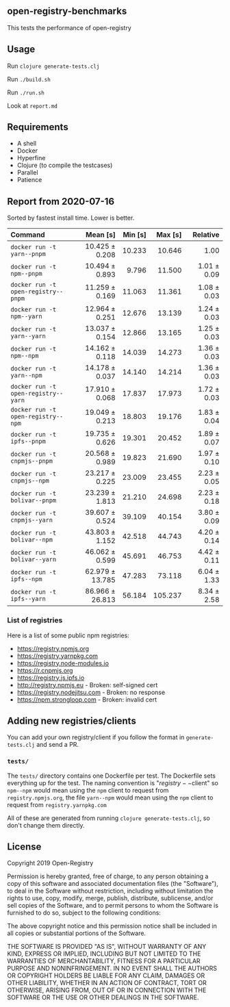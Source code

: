 ## open-registry-benchmarks

This tests the performance of open-registry

## Usage

Run `clojure generate-tests.clj`

Run `./build.sh`

Run `./run.sh`

Look at `report.md`

## Requirements

- A shell
- Docker
- Hyperfine
- Clojure (to compile the testcases)
- Parallel
- Patience

<!-- REPORT -->
## Report from 2020-07-16

Sorted by fastest install time. Lower is better.


| Command | Mean [s] | Min [s] | Max [s] | Relative |
|:---|---:|---:|---:|---:|
| `docker run -t yarn--pnpm` | 10.425 ± 0.208 | 10.233 | 10.646 | 1.00 |
| `docker run -t npm--pnpm` | 10.494 ± 0.893 | 9.796 | 11.500 | 1.01 ± 0.09 |
| `docker run -t open-registry--pnpm` | 11.259 ± 0.169 | 11.063 | 11.361 | 1.08 ± 0.03 |
| `docker run -t npm--yarn` | 12.964 ± 0.251 | 12.676 | 13.139 | 1.24 ± 0.03 |
| `docker run -t yarn--yarn` | 13.037 ± 0.154 | 12.866 | 13.165 | 1.25 ± 0.03 |
| `docker run -t npm--npm` | 14.162 ± 0.118 | 14.039 | 14.273 | 1.36 ± 0.03 |
| `docker run -t yarn--npm` | 14.178 ± 0.037 | 14.140 | 14.214 | 1.36 ± 0.03 |
| `docker run -t open-registry--yarn` | 17.910 ± 0.068 | 17.837 | 17.973 | 1.72 ± 0.03 |
| `docker run -t open-registry--npm` | 19.049 ± 0.213 | 18.803 | 19.176 | 1.83 ± 0.04 |
| `docker run -t ipfs--pnpm` | 19.735 ± 0.626 | 19.301 | 20.452 | 1.89 ± 0.07 |
| `docker run -t cnpmjs--pnpm` | 20.568 ± 0.989 | 19.823 | 21.690 | 1.97 ± 0.10 |
| `docker run -t cnpmjs--npm` | 23.217 ± 0.225 | 23.009 | 23.455 | 2.23 ± 0.05 |
| `docker run -t bolivar--pnpm` | 23.239 ± 1.813 | 21.210 | 24.698 | 2.23 ± 0.18 |
| `docker run -t cnpmjs--yarn` | 39.607 ± 0.524 | 39.109 | 40.154 | 3.80 ± 0.09 |
| `docker run -t bolivar--npm` | 43.803 ± 1.152 | 42.518 | 44.743 | 4.20 ± 0.14 |
| `docker run -t bolivar--yarn` | 46.062 ± 0.599 | 45.691 | 46.753 | 4.42 ± 0.11 |
| `docker run -t ipfs--npm` | 62.979 ± 13.785 | 47.283 | 73.118 | 6.04 ± 1.33 |
| `docker run -t ipfs--yarn` | 86.966 ± 26.813 | 56.184 | 105.237 | 8.34 ± 2.58 |
<!-- REPORT_END -->

### List of registries

Here is a list of some public npm registries:

- https://registry.npmjs.org
- https://registry.yarnpkg.com
- https://registry.node-modules.io
- https://r.cnpmjs.org
- https://registry.js.ipfs.io
- http://registry.npmjs.eu - Broken: self-signed cert
- https://registry.nodejitsu.com - Broken: no response
- https://npm.strongloop.com - Broken: invalid cert

## Adding new registries/clients

You can add your own registry/client if you follow the format in
`generate-tests.clj` and send a PR.

### `tests/`

The `tests/` directory contains one Dockerfile per test. The Dockerfile
sets everything up for the test. The naming convention is "$registry--$client"
so `npm--npm` would mean using the `npm` client to request from `registry.npmjs.org`,
the file `yarn--npm` would mean using the `npm` client to request from `registry.yarnpkg.com`

All of these are generated from running `clojure generate-tests.clj`, so don't
change them directly.

## License

Copyright 2019 Open-Registry

Permission is hereby granted, free of charge, to any person obtaining a copy of this software and associated documentation files (the "Software"), to deal in the Software without restriction, including without limitation the rights to use, copy, modify, merge, publish, distribute, sublicense, and/or sell copies of the Software, and to permit persons to whom the Software is furnished to do so, subject to the following conditions:

The above copyright notice and this permission notice shall be included in all copies or substantial portions of the Software.

THE SOFTWARE IS PROVIDED "AS IS", WITHOUT WARRANTY OF ANY KIND, EXPRESS OR IMPLIED, INCLUDING BUT NOT LIMITED TO THE WARRANTIES OF MERCHANTABILITY, FITNESS FOR A PARTICULAR PURPOSE AND NONINFRINGEMENT. IN NO EVENT SHALL THE AUTHORS OR COPYRIGHT HOLDERS BE LIABLE FOR ANY CLAIM, DAMAGES OR OTHER LIABILITY, WHETHER IN AN ACTION OF CONTRACT, TORT OR OTHERWISE, ARISING FROM, OUT OF OR IN CONNECTION WITH THE SOFTWARE OR THE USE OR OTHER DEALINGS IN THE SOFTWARE.
